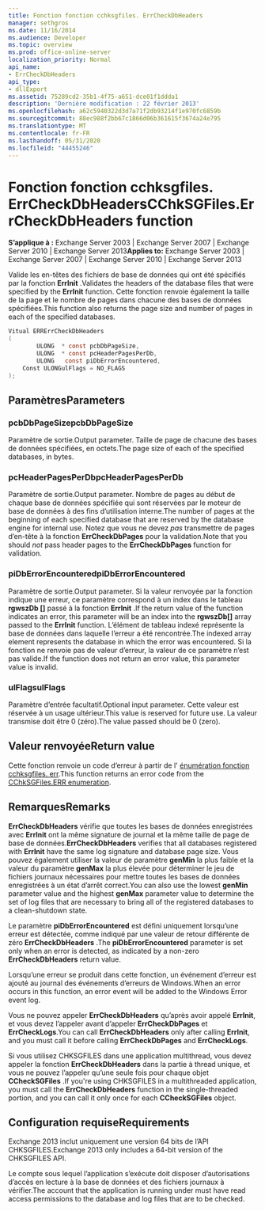 ```yaml
---
title: Fonction fonction cchksgfiles. ErrCheckDbHeaders
manager: sethgros
ms.date: 11/16/2014
ms.audience: Developer
ms.topic: overview
ms.prod: office-online-server
localization_priority: Normal
api_name:
- ErrCheckDbHeaders
api_type:
- dllExport
ms.assetid: 75289cd2-35b1-4f75-a651-dce01f1ddda1
description: 'Dernière modification : 22 février 2013'
ms.openlocfilehash: a62c5940322d3d7a71f2db93214f1e970fc6859b
ms.sourcegitcommit: 88ec988f2bb67c1866d06b361615f3674a24e795
ms.translationtype: MT
ms.contentlocale: fr-FR
ms.lasthandoff: 05/31/2020
ms.locfileid: "44455246"
---
```

# <a name="cchksgfileserrcheckdbheaders-function"></a><span data-ttu-id="62bc2-103">Fonction fonction cchksgfiles. ErrCheckDbHeaders</span><span class="sxs-lookup"><span data-stu-id="62bc2-103">CChkSGFiles.ErrCheckDbHeaders function</span></span>

<span data-ttu-id="62bc2-104">**S’applique à :** Exchange Server 2003 | Exchange Server 2007 | Exchange Server 2010 | Exchange Server 2013</span><span class="sxs-lookup"><span data-stu-id="62bc2-104">**Applies to:** Exchange Server 2003 | Exchange Server 2007 | Exchange Server 2010 | Exchange Server 2013</span></span> 
  
<span data-ttu-id="62bc2-105">Valide les en-têtes des fichiers de base de données qui ont été spécifiés par la fonction **ErrInit** .</span><span class="sxs-lookup"><span data-stu-id="62bc2-105">Validates the headers of the database files that were specified by the **ErrInit** function.</span></span> <span data-ttu-id="62bc2-106">Cette fonction renvoie également la taille de la page et le nombre de pages dans chacune des bases de données spécifiées.</span><span class="sxs-lookup"><span data-stu-id="62bc2-106">This function also returns the page size and number of pages in each of the specified databases.</span></span> 
  
```cs
Vitual ERRErrCheckDbHeaders  
(
        ULONG  * const pcbDbPageSize,
        ULONG  * const pcHeaderPagesPerDb,
        ULONG   const piDbErrorEncountered,
    Const ULONGulFlags = NO_FLAGS
);

```

## <a name="parameters"></a><span data-ttu-id="62bc2-107">Paramètres</span><span class="sxs-lookup"><span data-stu-id="62bc2-107">Parameters</span></span>

### <a name="pcbdbpagesize"></a><span data-ttu-id="62bc2-108">pcbDbPageSize</span><span class="sxs-lookup"><span data-stu-id="62bc2-108">pcbDbPageSize</span></span> 
  
<span data-ttu-id="62bc2-109">Paramètre de sortie.</span><span class="sxs-lookup"><span data-stu-id="62bc2-109">Output parameter.</span></span> <span data-ttu-id="62bc2-110">Taille de page de chacune des bases de données spécifiées, en octets.</span><span class="sxs-lookup"><span data-stu-id="62bc2-110">The page size of each of the specified databases, in bytes.</span></span>
    
### <a name="pcheaderpagesperdb"></a><span data-ttu-id="62bc2-111">pcHeaderPagesPerDb</span><span class="sxs-lookup"><span data-stu-id="62bc2-111">pcHeaderPagesPerDb</span></span> 
  
<span data-ttu-id="62bc2-112">Paramètre de sortie.</span><span class="sxs-lookup"><span data-stu-id="62bc2-112">Output parameter.</span></span> <span data-ttu-id="62bc2-113">Nombre de pages au début de chaque base de données spécifiée qui sont réservées par le moteur de base de données à des fins d’utilisation interne.</span><span class="sxs-lookup"><span data-stu-id="62bc2-113">The number of pages at the beginning of each specified database that are reserved by the database engine for internal use.</span></span> <span data-ttu-id="62bc2-114">Notez que vous ne devez *pas* transmettre de pages d’en-tête à la fonction **ErrCheckDbPages** pour la validation.</span><span class="sxs-lookup"><span data-stu-id="62bc2-114">Note that you should *not* pass header pages to the **ErrCheckDbPages** function for validation.</span></span> 
    
### <a name="pidberrorencountered"></a><span data-ttu-id="62bc2-115">piDbErrorEncountered</span><span class="sxs-lookup"><span data-stu-id="62bc2-115">piDbErrorEncountered</span></span>
  
<span data-ttu-id="62bc2-116">Paramètre de sortie.</span><span class="sxs-lookup"><span data-stu-id="62bc2-116">Output parameter.</span></span> <span data-ttu-id="62bc2-117">Si la valeur renvoyée par la fonction indique une erreur, ce paramètre correspond à un index dans le tableau **rgwszDb []** passé à la fonction **ErrInit** .</span><span class="sxs-lookup"><span data-stu-id="62bc2-117">If the return value of the function indicates an error, this parameter will be an index into the **rgwszDb[]** array passed to the **ErrInit** function.</span></span> <span data-ttu-id="62bc2-118">L’élément de tableau indexé représente la base de données dans laquelle l’erreur a été rencontrée.</span><span class="sxs-lookup"><span data-stu-id="62bc2-118">The indexed array element represents the database in which the error was encountered.</span></span> <span data-ttu-id="62bc2-119">Si la fonction ne renvoie pas de valeur d’erreur, la valeur de ce paramètre n’est pas valide.</span><span class="sxs-lookup"><span data-stu-id="62bc2-119">If the function does not return an error value, this parameter value is invalid.</span></span> 
    
### <a name="ulflags"></a><span data-ttu-id="62bc2-120">ulFlags</span><span class="sxs-lookup"><span data-stu-id="62bc2-120">ulFlags</span></span> 
  
<span data-ttu-id="62bc2-121">Paramètre d’entrée facultatif.</span><span class="sxs-lookup"><span data-stu-id="62bc2-121">Optional input parameter.</span></span> <span data-ttu-id="62bc2-122">Cette valeur est réservée à un usage ultérieur.</span><span class="sxs-lookup"><span data-stu-id="62bc2-122">This value is reserved for future use.</span></span> <span data-ttu-id="62bc2-123">La valeur transmise doit être 0 (zéro).</span><span class="sxs-lookup"><span data-stu-id="62bc2-123">The value passed should be 0 (zero).</span></span>
    
## <a name="return-value"></a><span data-ttu-id="62bc2-124">Valeur renvoyée</span><span class="sxs-lookup"><span data-stu-id="62bc2-124">Return value</span></span>

<span data-ttu-id="62bc2-125">Cette fonction renvoie un code d’erreur à partir de l' [énumération fonction cchksgfiles. err](cchksgfiles-err-enumeration.md).</span><span class="sxs-lookup"><span data-stu-id="62bc2-125">This function returns an error code from the [CChkSGFiles.ERR enumeration](cchksgfiles-err-enumeration.md).</span></span>
  
## <a name="remarks"></a><span data-ttu-id="62bc2-126">Remarques</span><span class="sxs-lookup"><span data-stu-id="62bc2-126">Remarks</span></span>

<span data-ttu-id="62bc2-127">**ErrCheckDbHeaders** vérifie que toutes les bases de données enregistrées avec **ErrInit** ont la même signature de journal et la même taille de page de base de données.</span><span class="sxs-lookup"><span data-stu-id="62bc2-127">**ErrCheckDbHeaders** verifies that all databases registered with **ErrInit** have the same log signature and database page size.</span></span> <span data-ttu-id="62bc2-128">Vous pouvez également utiliser la valeur de paramètre **genMin** la plus faible et la valeur du paramètre **genMax** la plus élevée pour déterminer le jeu de fichiers journaux nécessaires pour mettre toutes les bases de données enregistrées à un état d’arrêt correct.</span><span class="sxs-lookup"><span data-stu-id="62bc2-128">You can also use the lowest **genMin** parameter value and the highest **genMax** parameter value to determine the set of log files that are necessary to bring all of the registered databases to a clean-shutdown state.</span></span> 
  
<span data-ttu-id="62bc2-129">Le paramètre **piDbErrorEncountered** est défini uniquement lorsqu’une erreur est détectée, comme indiqué par une valeur de retour différente de zéro **ErrCheckDbHeaders** .</span><span class="sxs-lookup"><span data-stu-id="62bc2-129">The **piDbErrorEncountered** parameter is set only when an error is detected, as indicated by a non-zero **ErrCheckDbHeaders** return value.</span></span> 
  
<span data-ttu-id="62bc2-130">Lorsqu’une erreur se produit dans cette fonction, un événement d’erreur est ajouté au journal des événements d’erreurs de Windows.</span><span class="sxs-lookup"><span data-stu-id="62bc2-130">When an error occurs in this function, an error event will be added to the Windows Error event log.</span></span>
  
<span data-ttu-id="62bc2-131">Vous ne pouvez appeler **ErrCheckDbHeaders** qu’après avoir appelé **ErrInit**, et vous devez l’appeler avant d’appeler **ErrCheckDbPages** et **ErrCheckLogs**.</span><span class="sxs-lookup"><span data-stu-id="62bc2-131">You can call **ErrCheckDbHeaders** only after calling **ErrInit**, and you must call it before calling **ErrCheckDbPages** and **ErrCheckLogs**.</span></span>
  
<span data-ttu-id="62bc2-132">Si vous utilisez CHKSGFILES dans une application multithread, vous devez appeler la fonction **ErrCheckDbHeaders** dans la partie à thread unique, et vous ne pouvez l’appeler qu’une seule fois pour chaque objet **CCheckSGFiles** .</span><span class="sxs-lookup"><span data-stu-id="62bc2-132">If you're using CHKSGFILES in a multithreaded application, you must call the **ErrCheckDbHeaders** function in the single-threaded portion, and you can call it only once for each **CCheckSGFiles** object.</span></span> 
  
## <a name="requirements"></a><span data-ttu-id="62bc2-133">Configuration requise</span><span class="sxs-lookup"><span data-stu-id="62bc2-133">Requirements</span></span>

<span data-ttu-id="62bc2-134">Exchange 2013 inclut uniquement une version 64 bits de l’API CHKSGFILES.</span><span class="sxs-lookup"><span data-stu-id="62bc2-134">Exchange 2013 only includes a 64-bit version of the CHKSGFILES API.</span></span>
  
<span data-ttu-id="62bc2-135">Le compte sous lequel l’application s’exécute doit disposer d’autorisations d’accès en lecture à la base de données et des fichiers journaux à vérifier.</span><span class="sxs-lookup"><span data-stu-id="62bc2-135">The account that the application is running under must have read access permissions to the database and log files that are to be checked.</span></span>
  

